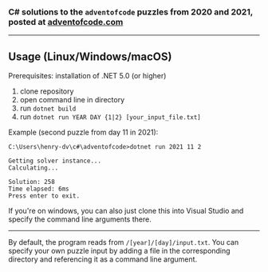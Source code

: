 ### C# solutions to the `adventofcode` puzzles from 2020 and 2021, posted at [adventofcode.com](https://adventofcode.com)

----------

## Usage (Linux/Windows/macOS)

Prerequisites: installation of .NET 5.0 (or higher)

1. clone repository
2. open command line in directory
2. run `dotnet build`
3. run `dotnet run YEAR DAY {1|2} [your_input_file.txt]`

Example (second puzzle from day 11 in 2021): 
```
C:\Users\henry-dv\c#\adventofcode>dotnet run 2021 11 2

Getting solver instance...
Calculating...

Solution: 258
Time elapsed: 6ms
Press enter to exit.
```

If you're on windows, you can also just clone this into Visual Studio and specify the command line arguments there.

----------

By default, the program reads from `/[year]/[day]/input.txt`. You can specify your own puzzle input by adding a file in the corresponding directory and referencing it as a command line argument.